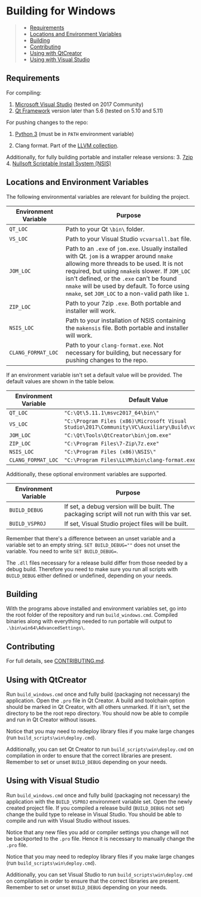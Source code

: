 # Building for Windows


 > * [Requirements](#requirements)
 > * [Locations and Environment Variables](#locs_and_envs)
 > * [Building](#features)
 > * [Contributing](#contributing)
 > * [Using with QtCreator](#qt_creator)
 > * [Using with Visual Studio](#visual_studio)

<a name="requirements"></a>
## Requirements

For compiling:

1. [Microsoft Visual Studio](https://visualstudio.microsoft.com/downloads/) (tested on 2017 Community)
2. [Qt Framework](https://www.qt.io/download) version later than 5.6 (tested on 5.10 and 5.11)

For pushing changes to the repo:

1. [Python 3](https://www.python.org/downloads/) (must be in `PATH` environment variable)

2. Clang format. Part of the [LLVM collection](https://releases.llvm.org/download.html).

Additionally, for fully building portable and installer release versions:
3. [7zip](https://www.7-zip.org/download.html)
4. [Nullsoft Scriptable Install System (NSIS)](https://sourceforge.net/projects/nsis/)

<a name="locs_and_envs"></a>
## Locations and Environment Variables

The following environmental variables are relevant for building the project.

| Environment Variable  | Purpose |
| --------------------  | ------------- |
| `QT_LOC`              | Path to your Qt `\bin\` folder.    |
| `VS_LOC`              | Path to your Visual Studio `vcvarsall.bat` file.  |
| `JOM_LOC`             | Path to an `.exe` of `jom.exe`. Usually installed with Qt. `jom` is a wrapper around `nmake` allowing more threads to be used. It is not required, but using `nmake`is slower. If `JOM_LOC` isn't defined, or the `.exe` can't be found `nmake` will be used by default. To force using `nmake`, set `JOM_LOC` to a non-valid path like `1`.  |
| `ZIP_LOC`             | Path to your 7zip `.exe`. Both portable and installer will work.  |
| `NSIS_LOC`            | Path to your installation of NSIS containing the `makensis` file. Both portable and installer will work. |
| `CLANG_FORMAT_LOC`            | Path to your `clang-format.exe`. Not necessary for building, but necessary for pushing changes to the repo. |

If an environment variable isn't set a default value will be provided. The default values are shown in the table below.

| Environment Variable  | Default Value |
| --------------------  | ------------- |
| `QT_LOC`              | `"C:\Qt\5.11.1\msvc2017_64\bin\"`    |
| `VS_LOC`              | `"C:\Program Files (x86)\Microsoft Visual Studio\2017\Community\VC\Auxiliary\Build\vcvarsall.bat"`  |
| `JOM_LOC`             | `"C:\Qt\Tools\QtCreator\bin\jom.exe"`|
| `ZIP_LOC`             | `"C:\Program Files\7-Zip\7z.exe"`    |
| `NSIS_LOC`            | `"C:\Program Files (x86)\NSIS\"`     |
| `CLANG_FORMAT_LOC`            | `"C:\Program Files\LLVM\bin\clang-format.exe"`     |

Additionally, these optional environment variables are supported.

| Environment Variable  | Purpose |
| --------------------  | ------------- |
| `BUILD_DEBUG`         | If set, a debug version will be built. The packaging script will not run with this var set.   |
| `BUILD_VSPROJ`        | If set, Visual Studio project files will be built.  |

Remember that there's a difference between an unset variable and a variable set to an empty string. `SET BUILD_DEBUG=""` does not unset the variable. You need to write `SET BUILD_DEBUG=`.

The `.dll` files necessary for a release build differ from those needed by a debug build. Therefore you need to make sure you run all scripts with `BUILD_DEBUG` either defined or undefined, depending on your needs.

<a name="building"></a>
## Building

With the programs above installed and environment variables set, go into the root folder of the repository and run `build_windows.cmd`. Compiled binaries along with everything needed to run portable will output to `.\bin\win64\AdvancedSettings\`.

<a name="contributing"></a>
## Contributing

For full details, see [CONTRIBUTING.md](CONTRIBUTING.md).

<a name="qt_creator"></a>
## Using with QtCreator

Run `build_windows.cmd` once and fully build (packaging not necessary) the application. Open the `.pro` file in Qt Creator. A build and toolchain option should be marked in Qt Creator, with all others unmarked. If it isn't, set the directory to be the root repo directory. You should now be able to compile and run in Qt Creator without issues.

Notice that you may need to redeploy library files if you make large changes (run `build_scripts\win\deploy.cmd`).

Additionally, you can set Qt Creator to run `build_scripts\win\deploy.cmd` on compilation in order to ensure that the correct libraries are present. Remember to set or unset `BUILD_DEBUG` depending on your needs.

<a name="visual_studio"></a>
## Using with Visual Studio

Run `build_windows.cmd` once and fully build (packaging not necessary) the application with the `BUILD_VSPROJ` environment variable set. Open the newly created project file. If you compiled a release build (`BUILD_DEBUG` not set) change the build type to release in Visual Studio. You should be able to compile and run with Visual Studio without issues.

Notice that any new files you add or compiler settings you change will not be backported to the `.pro` file. Hence it is necessary to manually change the `.pro` file.

Notice that you may need to redeploy library files if you make large changes (run `build_scripts\win\deploy.cmd`).

Additionally, you can set Visual Studio to run `build_scripts\win\deploy.cmd` on compilation in order to ensure that the correct libraries are present. Remember to set or unset `BUILD_DEBUG` depending on your needs.